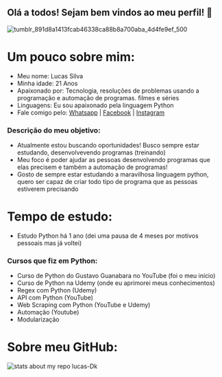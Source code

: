 ## Olá a todos! Sejam bem vindos ao meu perfil! 👋

![tumblr_891d8a1413fcab46338ca88b8a700aba_4d4fe9ef_500](https://user-images.githubusercontent.com/69327287/118729019-86c2da80-b80b-11eb-90f3-1d555b16cd20.gif)


# Um pouco sobre mim:
- Meu nome: Lucas Silva
- Minha idade: 21 Anos
- Apaixonado por: Tecnologia, resoluções de problemas usando a programação e automação de programas. filmes e séries
- Linguagens: Eu sou apaixonado pela linguagem Python
- Fale comigo pelo: [Whatsapp](https://wa.me/5531986802198) | [Facebook](https://www.facebook.com/Walker.Lxrd/) | [Instagram](https://www.instagram.com/lbss_x/)

### Descrição do meu objetivo:
- Atualmente estou buscando oportunidades! Busco sempre estar estudando, desenvolvevendo programas (treinando)
- Meu foco é poder ajudar as pessoas desenvolvendo programas que elas precisem e também a automação de programas!
- Gosto de sempre estar estudando a maravilhosa linguagem python, quero ser capaz de criar todo tipo de programa que as pessoas estiverem precisando

# Tempo de estudo:
- Estudo Python há 1 ano (dei uma pausa de 4 meses por motivos pessoais mas já voltei)

### Cursos que fiz em Python:
- Curso de Python do Gustavo Guanabara no YouTube (foi o meu início)
- Curso de Python na Udemy (onde eu aprimorei meus conhecimentos)
- Regex com Python (Udemy)
- API com Python (YouTube)
- Web Scraping com Python (YouTube e Udemy)
- Automação (Youtube)
- Modularização



# Sobre meu GitHub:
![stats about my repo lucas-Dk](https://github-readme-stats.vercel.app/api?username=lucas-Dk&show_icons=true&theme=radical)
